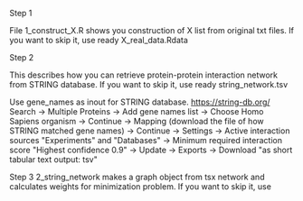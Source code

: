 Step 1

File 1_construct_X.R shows you construction of X list from original txt files.
If you want to skip it, use ready X_real_data.Rdata

Step 2

This describes how you can retrieve protein-protein interaction network from STRING database.
If you want to skip it, use ready string_network.tsv

Use gene_names as inout for STRING database. https://string-db.org/ 
Search -> Multiple Proteins -> Add gene names list -> Choose Homo Sapiens organism ->
Continue -> Mapping (download the file of how STRING matched gene names) -> 
Continue -> Settings -> Active interaction sources "Experiments" and "Databases" ->
Minimum required interaction score "Highest confidence 0.9" -> Update -> Exports -> 
Download "as short tabular text output: tsv"

Step 3
2_string_network makes a graph object from tsx network and calculates weights for minimization problem. If you want to skip it,
use 





